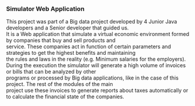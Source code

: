 ### Simulator Web Application
This project was part of a Big data project developed by 4 Junior Java developers and a Senior developer that guided us.  
It is a Web application that simulate a virtual economic environment formed by companies that buy and sell products and  
service. These companies act in function of certain parameters and strategies to get the highest benefits and maintaining  
the rules and laws in the reality (e.g. Minimum salaries for the employers).
During the execution the simulator will generate a high volume of invoices or bills that can be analyzed by other  
programs or processed by Big data applications, like in the case of this project. The rest of the modules of the main  
project use these invoices to generate reports about taxes automatically or to calculate the financial state of the companies.
